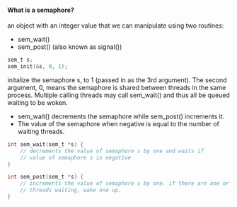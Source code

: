 #### What is a semaphore?
an object with an integer value that we can manipulate using two routines:
- sem_wait()
- sem_post() (also known as signal())
```C
sem_t s;
sem_init(&s, 0, 1);
```
initalize the semaphore s, to 1 (passed in as the 3rd argument). The second argument, 0, means the semaphore is shared between threads in the same process.
Multiple calling threads may call sem_wait() and thus all be queued waiting to be woken. 
- sem_wait() decrements the semaphore while sem_post() increments it. 
- The value of the semaphore when negative is equal to the number of waiting threads. 
```C
int sem_wait(sem_t *s) {
	// decrements the value of semaphore s by one and waits if 
	// value of semaphore s is negative
}

int sem_post(sem_t *s) {
	// increments the value of semaphore s by one. if there are one or more
	// threads waiting, wake one up. 
}
```